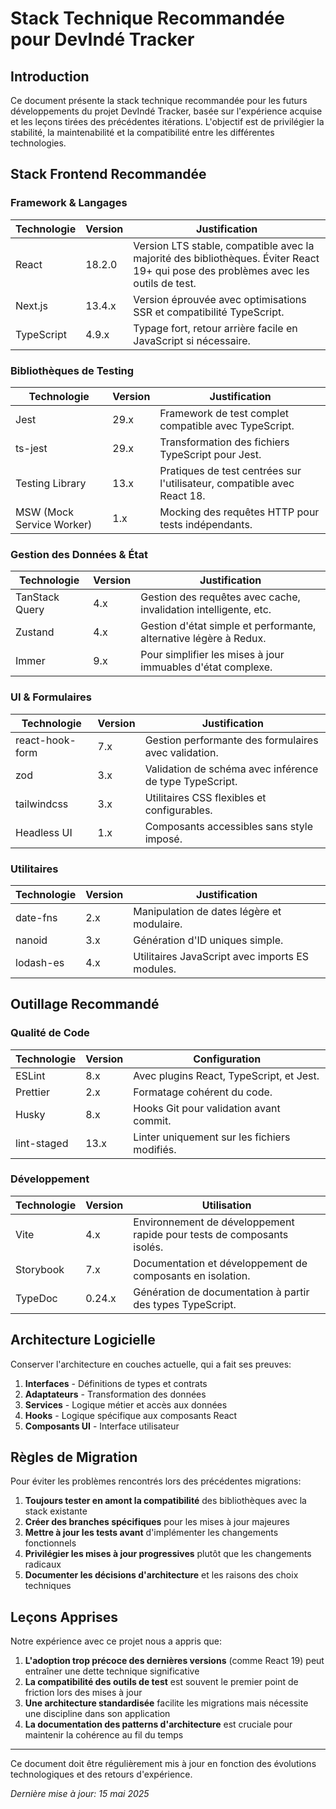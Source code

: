 # Stack Technique Recommandée pour DevIndé Tracker

## Introduction

Ce document présente la stack technique recommandée pour les futurs développements du projet DevIndé Tracker, basée sur l'expérience acquise et les leçons tirées des précédentes itérations. L'objectif est de privilégier la stabilité, la maintenabilité et la compatibilité entre les différentes technologies.

## Stack Frontend Recommandée

### Framework & Langages
| Technologie | Version | Justification |
|-------------|---------|---------------|
| React | 18.2.0 | Version LTS stable, compatible avec la majorité des bibliothèques. Éviter React 19+ qui pose des problèmes avec les outils de test. |
| Next.js | 13.4.x | Version éprouvée avec optimisations SSR et compatibilité TypeScript. |
| TypeScript | 4.9.x | Typage fort, retour arrière facile en JavaScript si nécessaire. |

### Bibliothèques de Testing
| Technologie | Version | Justification |
|-------------|---------|---------------|
| Jest | 29.x | Framework de test complet compatible avec TypeScript. |
| ts-jest | 29.x | Transformation des fichiers TypeScript pour Jest. |
| Testing Library | 13.x | Pratiques de test centrées sur l'utilisateur, compatible avec React 18. |
| MSW (Mock Service Worker) | 1.x | Mocking des requêtes HTTP pour tests indépendants. |

### Gestion des Données & État
| Technologie | Version | Justification |
|-------------|---------|---------------|
| TanStack Query | 4.x | Gestion des requêtes avec cache, invalidation intelligente, etc. |
| Zustand | 4.x | Gestion d'état simple et performante, alternative légère à Redux. |
| Immer | 9.x | Pour simplifier les mises à jour immuables d'état complexe. |

### UI & Formulaires
| Technologie | Version | Justification |
|-------------|---------|---------------|
| react-hook-form | 7.x | Gestion performante des formulaires avec validation. |
| zod | 3.x | Validation de schéma avec inférence de type TypeScript. |
| tailwindcss | 3.x | Utilitaires CSS flexibles et configurables. |
| Headless UI | 1.x | Composants accessibles sans style imposé. |

### Utilitaires
| Technologie | Version | Justification |
|-------------|---------|---------------|
| date-fns | 2.x | Manipulation de dates légère et modulaire. |
| nanoid | 3.x | Génération d'ID uniques simple. |
| lodash-es | 4.x | Utilitaires JavaScript avec imports ES modules. |

## Outillage Recommandé

### Qualité de Code
| Technologie | Version | Configuration |
|-------------|---------|---------------|
| ESLint | 8.x | Avec plugins React, TypeScript, et Jest. |
| Prettier | 2.x | Formatage cohérent du code. |
| Husky | 8.x | Hooks Git pour validation avant commit. |
| lint-staged | 13.x | Linter uniquement sur les fichiers modifiés. |

### Développement
| Technologie | Version | Utilisation |
|-------------|---------|-------------|
| Vite | 4.x | Environnement de développement rapide pour tests de composants isolés. |
| Storybook | 7.x | Documentation et développement de composants en isolation. |
| TypeDoc | 0.24.x | Génération de documentation à partir des types TypeScript. |

## Architecture Logicielle

Conserver l'architecture en couches actuelle, qui a fait ses preuves:

1. **Interfaces** - Définitions de types et contrats
2. **Adaptateurs** - Transformation des données
3. **Services** - Logique métier et accès aux données
4. **Hooks** - Logique spécifique aux composants React
5. **Composants UI** - Interface utilisateur

## Règles de Migration

Pour éviter les problèmes rencontrés lors des précédentes migrations:

1. **Toujours tester en amont la compatibilité** des bibliothèques avec la stack existante
2. **Créer des branches spécifiques** pour les mises à jour majeures
3. **Mettre à jour les tests avant** d'implémenter les changements fonctionnels
4. **Privilégier les mises à jour progressives** plutôt que les changements radicaux
5. **Documenter les décisions d'architecture** et les raisons des choix techniques

## Leçons Apprises

Notre expérience avec ce projet nous a appris que:

1. **L'adoption trop précoce des dernières versions** (comme React 19) peut entraîner une dette technique significative
2. **La compatibilité des outils de test** est souvent le premier point de friction lors des mises à jour
3. **Une architecture standardisée** facilite les migrations mais nécessite une discipline dans son application
4. **La documentation des patterns d'architecture** est cruciale pour maintenir la cohérence au fil du temps

---

Ce document doit être régulièrement mis à jour en fonction des évolutions technologiques et des retours d'expérience.

*Dernière mise à jour: 15 mai 2025*

